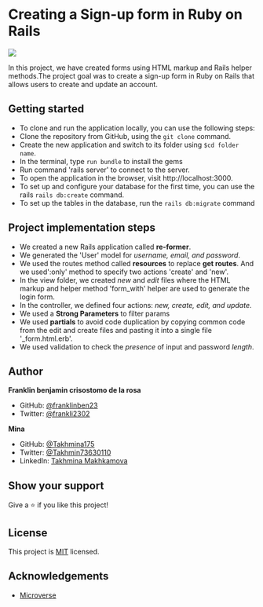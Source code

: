 # Creating a Sign-up form in Ruby on Rails

![](https://img.shields.io/badge/Microverse-blueviolet)

In this project, we have created forms using HTML markup and Rails helper methods.The project goal was to create a sign-up form in Ruby on Rails that allows users to create and update an account.

## Getting started

- To clone and run the application locally, you can use the following steps:
- Clone the repository from GitHub, using the `git clone` command.
- Create the new application and switch to its folder using `$cd folder name`.
- In the terminal, type `run bundle` to install the gems
- Run command 'rails server' to connect to the server.
- To open the application in the browser, visit http://localhost:3000.
- To set up and configure your database for the first time, you can use the rails `rails db:create` command.
- To set up the tables in the database, run the `rails db:migrate` command

## Project implementation steps

- We created a new Rails application called **re-former**.
- We generated the 'User' model for _username, email, and password_.
- We used the routes method called **resources** to replace **get routes**. And we used':only' method to specify two actions 'create' and 'new'.
- In the view folder, we created _new_ and _edit_ files where the HTML markup and helper method 'form_with' helper are used to generate the login form.
- In the controller, we defined four actions: _new, create, edit, and update_.
- We used a **Strong Parameters** to filter params
- We used **partials** to avoid code duplication by copying common code from the edit and create files and pasting it into a single file '\_form.html.erb'.
- We used validation to check the _presence_ of input and password _length_.

## Author

**Franklin benjamin crisostomo de la rosa**

- GitHub: [@franklinben23](https://github.com/franklinben23)
- Twitter: [@frankli2302](https://twitter.com/Frankli2302)

**Mina**

- GitHub: [@Takhmina175](https://github.com/Takhmina175)
- Twitter: [@Takhmin73630110](https://twitter.com/Takhmin73630110)
- LinkedIn: [Takhmina Makhkamova](https://www.linkedin.com/in/takhmina-makhkamova-7628136b/)

## Show your support

Give a ⭐️ if you like this project!

## License

This project is [MIT](./LICENSE) licensed.

## Acknowledgements

- [Microverse](https://microverse.org)
